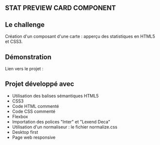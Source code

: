 ## STAT PREVIEW CARD COMPONENT

## Le challenge

Création d'un composant d'une carte : apperçu des statistiques en HTML5 et CSS3.

## Démonstration

Lien vers le projet :

## Projet développé avec

- Utilisation des balises sémantiques HTML5
- CSS3
- Code HTML commenté
- Code CSS commenté
- Flexbox
- Importation des polices "Inter" et "Lexend Deca"
- Utilisation d'un normaliseur : le fichier normalize.css
- Desktop first
- Page web responsive
